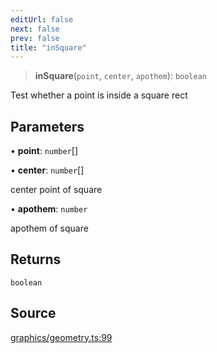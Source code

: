 ```yaml
---
editUrl: false
next: false
prev: false
title: "inSquare"
---
```


> **inSquare**(`point`, `center`, `apothem`): `boolean`

Test whether a point is inside a square rect

## Parameters

• **point**: `number`[]

• **center**: `number`[]

center point of square

• **apothem**: `number`

apothem of square

## Returns

`boolean`

## Source

[graphics/geometry.ts:99](https://github.com/dgmjs/dgmjs/blob/main/packages/core/src/graphics/geometry.ts#L99)
